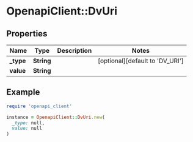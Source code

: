 # OpenapiClient::DvUri

## Properties

| Name | Type | Description | Notes |
| ---- | ---- | ----------- | ----- |
| **_type** | **String** |  | [optional][default to &#39;DV_URI&#39;] |
| **value** | **String** |  |  |

## Example

```ruby
require 'openapi_client'

instance = OpenapiClient::DvUri.new(
  _type: null,
  value: null
)
```

